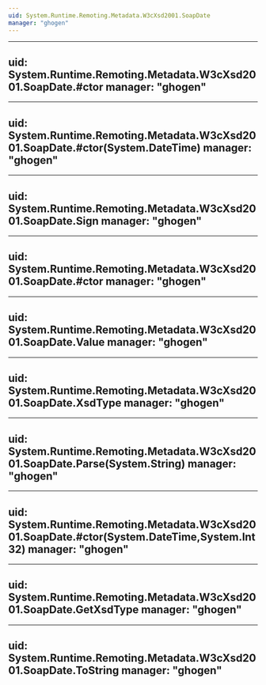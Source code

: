 ```yaml
---
uid: System.Runtime.Remoting.Metadata.W3cXsd2001.SoapDate
manager: "ghogen"
---
```


---
uid: System.Runtime.Remoting.Metadata.W3cXsd2001.SoapDate.#ctor
manager: "ghogen"
---

---
uid: System.Runtime.Remoting.Metadata.W3cXsd2001.SoapDate.#ctor(System.DateTime)
manager: "ghogen"
---

---
uid: System.Runtime.Remoting.Metadata.W3cXsd2001.SoapDate.Sign
manager: "ghogen"
---

---
uid: System.Runtime.Remoting.Metadata.W3cXsd2001.SoapDate.#ctor
manager: "ghogen"
---

---
uid: System.Runtime.Remoting.Metadata.W3cXsd2001.SoapDate.Value
manager: "ghogen"
---

---
uid: System.Runtime.Remoting.Metadata.W3cXsd2001.SoapDate.XsdType
manager: "ghogen"
---

---
uid: System.Runtime.Remoting.Metadata.W3cXsd2001.SoapDate.Parse(System.String)
manager: "ghogen"
---

---
uid: System.Runtime.Remoting.Metadata.W3cXsd2001.SoapDate.#ctor(System.DateTime,System.Int32)
manager: "ghogen"
---

---
uid: System.Runtime.Remoting.Metadata.W3cXsd2001.SoapDate.GetXsdType
manager: "ghogen"
---

---
uid: System.Runtime.Remoting.Metadata.W3cXsd2001.SoapDate.ToString
manager: "ghogen"
---
